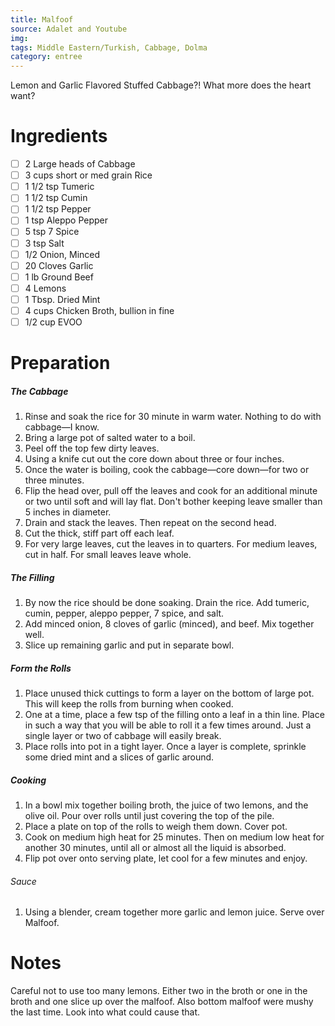 ```yaml
---
title: Malfoof
source: Adalet and Youtube
img:
tags: Middle Eastern/Turkish, Cabbage, Dolma
category: entree
---
```


Lemon and Garlic Flavored Stuffed Cabbage?! What more does the heart want?

Ingredients
===========

* [ ] 2 Large heads of Cabbage
* [ ] 3 cups short or med grain Rice
* [ ] 1 1/2 tsp Tumeric
* [ ] 1 1/2 tsp Cumin
* [ ] 1 1/2 tsp Pepper
* [ ] 1 tsp Aleppo Pepper
* [ ] 5 tsp 7 Spice
* [ ] 3 tsp Salt
* [ ] 1/2 Onion, Minced
* [ ] 20 Cloves Garlic
* [ ] 1 lb Ground Beef
* [ ] 4 Lemons
* [ ] 1 Tbsp. Dried Mint
* [ ] 4 cups Chicken Broth, bullion in fine
* [ ] 1/2 cup EVOO

Preparation
===========

##### The Cabbage
1. Rinse and soak the rice for 30 minute in warm water. Nothing to do with cabbage—I know.
2. Bring a large pot of salted water to a boil.
3. Peel off the top few dirty leaves.
4. Using a knife cut out the core down about three or four inches.
5. Once the water is boiling, cook the cabbage—core down—for two or three minutes.
6. Flip the head over, pull off the leaves and cook for an additional minute or two until soft and will lay flat. Don't bother keeping leave smaller than 5 inches in diameter.
7. Drain and stack the leaves. Then repeat on the second head.
8. Cut the thick, stiff part off each leaf.
9. For very large leaves, cut the leaves in to quarters. For medium leaves, cut in half. For small leaves leave whole.

##### The Filling
1. By now the rice should be done soaking. Drain the rice. Add tumeric, cumin, pepper, aleppo pepper, 7 spice, and salt.
2. Add minced onion, 8 cloves of garlic (minced), and beef. Mix together well.
3. Slice up remaining garlic and put in separate bowl.

##### Form the Rolls
1. Place unused thick cuttings to form a layer on the bottom of large pot. This will keep the rolls from burning when cooked.
2. One at a time, place a few tsp of the filling onto a leaf in a thin line. Place in such a way that you will be able to roll it a few times around. Just a single layer or two of cabbage will easily break.
3. Place rolls into pot in a tight layer. Once a layer is complete, sprinkle some dried mint and a slices of garlic around.

##### Cooking
1. In a bowl mix together boiling broth, the juice of two lemons, and the olive oil. Pour over rolls until just covering the top of the pile.
2. Place a plate on top of the rolls to weigh them down. Cover pot.
3. Cook on medium high heat for 25 minutes. Then on medium low heat for another 30 minutes, until all or almost all the liquid is absorbed.
4. Flip pot over onto serving plate, let cool for a few minutes and enjoy.

###### Sauce
1. Using a blender, cream together more garlic and lemon juice. Serve over Malfoof.

Notes
=====

Careful not to use too many lemons. Either two in the broth or one in the broth and one slice up over the malfoof.
Also bottom malfoof were mushy the last time. Look into what could cause that.
